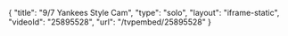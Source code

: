 {
    "title": "9\/7 Yankees Style Cam",
    "type": "solo",
    "layout": "iframe-static",
    "videoId": "25895528",
    "url": "\/tvpembed\/25895528"
}